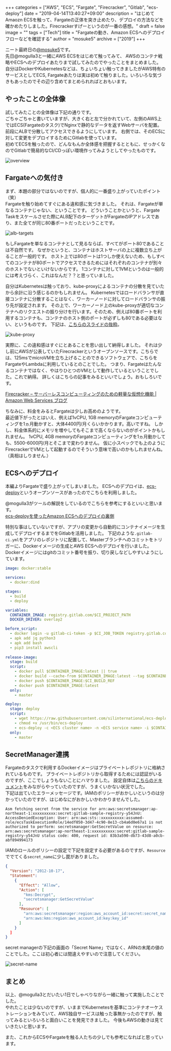 +++
categories = ["AWS", "ECS", "Fargate", "Firecracker", "Gitlab", "ecs-deploy"]
date = "2019-04-14T13:40:27+09:00"
description = "はじめてAmaozn ECSを触って、Fargateの正体を突き止めたり、デプロイの方法などを確かめたりしました。Firecrackerすげーというのが一番の感想。"
draft = false
image = ""
tags = ["Tech"]
title = "Fargateの動き、Amazon ECSへのデプロイフローなどを確認する"
author = "mosuke5"
archive = ["2019"]
+++

ニート最終日の[@mosuke5](https://twitter.com/mosuke5)です。  
先日@mogulla3と一緒にAWS ECSをはじめて触ってみて、
AWSのコンテナ戦略やECSへのデプロイあたりまで試してみたのでやったことをまとめました。
自分はDockerやKubernetesなどは、ちょいちょい触ってきましたがAWS特有のサービスとしてECS, Fargateあたりは実は初めて触りました。いろいろな気づきもあったのでその辺り含めてまとめられればとおもいます。
<!--more-->

## やったことの全体像
試してみたことの全体像は下記の通りです。  
ごちゃごちゃと書いていますが、大きく右と左で分かれていて、左側のAWS上ではECS(Fargateのタスク)でNginxで静的なデータを返すWebサーバを配置。前段にALBで分散してアクセスできるようにしています。
右側では、そのECSに対して変更をデプロイするためにGitlabを使っています。  
初めてECSを触ったので、どんなもんか全体感を把握するとともに、せっかくなのでGitlabで簡易的なCI/CDっぽい環境作ってみようとしてやったものです。

![overview](/image/overview-deploy-to-ecs-with-gitlab.png)

## Fargateへの気付き
まず、本題の部分ではないのですが、個人的に一番盛り上がっていたポイント（笑）  
Fargateを触り始めてすぐにある違和感に気づきました。
それは、Fargateが単なるコンテナじゃない、ということです。
どういうことかというと、Fargate Taskをスケールさせた際にALB配下のターゲットがFargateのIPアドレスであり、また全てが同じ80番ポートだったということです。

![alb-targets](/image/ecs-alb-targets.png)

もしFargateを単なるコンテナとして見るならば、すべてがポート80であることは不自然です。
なぜかというと、コンテナはホストサーバの上に複数立ち上がることが一般的です。
ホスト上では80ポートは1つしか使えないため、もしすべてのコンテナが80ポートでアクセスできるためにはそれぞれのコンテナが別々のホストでないといけないからです。
1コンテナに対して1VMというのは一般的には考えづらく、これはなんだ？？と思っていました。

自分はKubernetesは触っており、kube-proxyによるコンテナの分散を見ていたから余計に沿う感じるのかもしれません。
Kubernetesではロードバランサが直接コンテナに分散することはなく、ワーカーノードに対してロードバランサの振り先が設定されます。
その上で、ワーカーノード上のkube-proxyが適切なコンテナへのリクエストの振り分けを行います。そのため、例えば80番ポートを利用するコンテナも、コンテナのホスト側のポートが必ずしも80である必要はない、というものです。
下記は、[こちらのスライドの抜粋](https://www.slideshare.net/mosuke5/alibabacloudkubernetes)。

![kube-proxy](/image/kubeproxy-why-loadbalanced.png)

実際に、この違和感はすぐにとあることを思い出して納得しました。
それは少し前にAWSが公表していたFirecrackerというオープンソースです。こちらでは、125msでmicroVMを立ち上げることのできるソフトウェアで、こちらをFargateやLambdaに利用しているとのことでした。
つまり、Fargateはたんなるコンテナではなく、やはりひとつのVMとして動作しているということでした。これで納得。
詳しくはこちらの記事をみるといいでしょう。おもしろいです。

[Firecracker – サーバーレスコンピューティングのための軽量な仮想化機能 | Amazon Web Services ブログ](https://aws.amazon.com/jp/blogs/news/firecracker-lightweight-virtualization-for-serverless-computing/)


ちなみに、料金をみるとFargateは少しお高めのようです。  
最近値下がったとはいえ、例えば1vCPU, 1GB memoryのFargateコンピューティングを1ヵ月動かすと、大体4400円/月くらいかかります。高いですね。
しかし、料金体系的にメモリを増やしてもそこまで高くならないのがポイントかもしれません。
1vCPU, 4GB memoryのFargateコンピューティングを1ヵ月動かしても、5500-6000円/月とそこまで変わりません。
仮に小スペックでも上のようにFirecrackerでVMとして起動するのでそういう意味で高いのかもしれませんね。（真相はしりません.）

## ECSへのデプロイ
本編よりFargateで盛り上がってしまいました。
ECSへのデプロイは、[ecs-deploy](https://github.com/silinternational/ecs-deploy)というオープンソースがあったのでこちらを利用しました。

@mogulla3がツールの解説をしているのでこちらを参考にするといいと思います。  
[ecs-deployを使ったAmazon ECSへのデプロイの裏側](https://sandragon.hatenablog.com/entry/2019/04/14/211209)

特別な事はしていないですが、アプリの変更から自動的にコンテナイメージを生成してデプロイするまでをGitlabを活用しました。
下記のような`.gitlab-ci.yml`をアプリのレポジトリに配置して、Masterブランチへのコミットをトリガーに、Dockerイメージの生成とAWS ECSへのデプロイを行いました。Dockerイメージにはgitのコミット番号を振り、切り戻しなどしやすいようにしています。

```YAML
image: docker:stable

services:
  - docker:dind

stages:
  - build
  - deploy

variables:
  CONTAINER_IMAGE: registry.gitlab.com/$CI_PROJECT_PATH
  DOCKER_DRIVER: overlay2

before_script:
  - docker login -u gitlab-ci-token -p $CI_JOB_TOKEN registry.gitlab.com
  - apk add jq python3
  - apk add bash
  - pip3 install awscli
  
release-image:
  stage: build
  script:
    - docker pull $CONTAINER_IMAGE:latest || true
    - docker build --cache-from $CONTAINER_IMAGE:latest --tag $CONTAINER_IMAGE:$CI_BUILD_REF --tag $CONTAINER_IMAGE:latest .
    - docker push $CONTAINER_IMAGE:$CI_BUILD_REF
    - docker push $CONTAINER_IMAGE:latest
  only: 
    - master

deploy:
  stage: deploy
  script:
    - wget https://raw.githubusercontent.com/silinternational/ecs-deploy/master/ecs-deploy -O /usr/bin/ecs-deploy
    - chmod +x /usr/bin/ecs-deploy
    - ecs-deploy -c <ECS cluster name> -n <ECS service name> -i $CONTAINER_IMAGE:$CI_BUILD_REF
  only: 
    - master
```

## SecretManager連携
Fargateのタスクで利用するDockerイメージはプライベートレポジトリに格納されているものです。
プライベートレポジトリから取得するためには認証がいるのですが、ここでしょうもないことにハマりました。
設定自体は[こちらのドキュメント](https://docs.aws.amazon.com/ja_jp/AmazonECS/latest/developerguide/private-auth.html)をみながらやっていたのですが、うまくいかない状況でした。  
下記は出ていたエラーメッセージです。IAMのポリシーがおかしいというのは分かっていたのですが、はじめなにがおかしいかわかりませんでした。

```
Asm fetching secret from the service for arn:aws:secretsmanager:ap-northeast-1:xxxxxxxxxx:secret:gitlab-sample-registry-y54JnU: AccessDeniedException: User: arn:aws:sts::xxxxxxxxxx:assumed-role/ecsTaskExecutionRole/14edf050-3d47-4c90-8e13-cb4a6d0e67a1 is not authorized to perform: secretsmanager:GetSecretValue on resource: arn:aws:secretsmanager:ap-northeast-1:xxxxxxxxxx:secret:gitlab-sample-registry-y54JnU status code: 400, request id: 83b3a590-db73-43d8-a0cb-abf894994173
```

IAMのロールのポリシーの設定で下記を設定する必要があるのですが、`Resource`ででてくる`secret_name`に少し罠がありました。

```json
{
  "Version": "2012-10-17",
  "Statement": 
    {
      "Effect": "Allow",
      "Action": [
        "kms:Decrypt",
        "secretsmanager:GetSecretValue"
      ],
      "Resource": [
        "arn:aws:secretsmanager:region:aws_account_id:secret:secret_name",
        "arn:aws:kms:region:aws_account_id:key:key_id"     
      ]
    }
  ]
}
```

secret managerの下記の画面の「Secret Name」ではなく、ARNの末尾の値のことでした。ここは初心者には間違えやすいので注意してください。

![secret-name](/image/aws-secret-name-edited.png)

## まとめ
以上、@mogulla3とだいたい1日でしゃべりながら一緒に触って実施したことでした。  
やれたことは少ないのですが、いままでKubernetesを基準にコンテナオーケストレーションをみていて、AWS独自サービスは触った事無かったのですが、触ってみるといろいろと面白いことを発見できました。
今後もAWSの動きは見ていきたいと思います。

また、これからECSやFargateを触る人たちの少しでも参考になればと思っています。